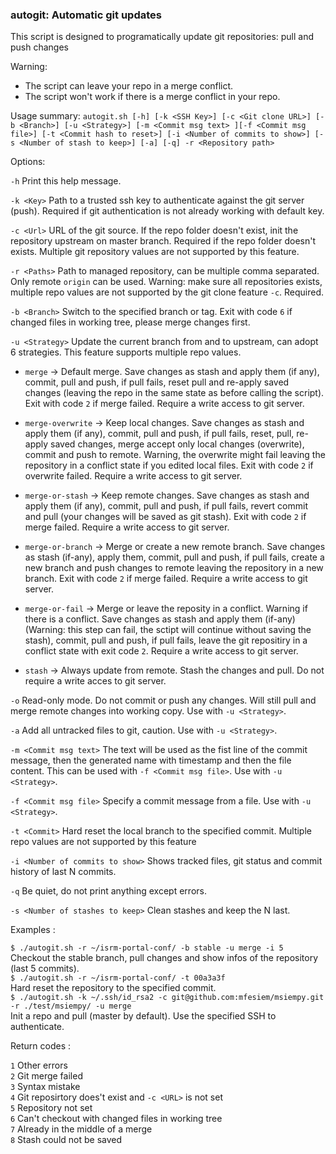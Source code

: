 ### autogit: Automatic git updates

This script is designed to programatically update git repositories: pull and push changes
        
Warning: 
- The script can leave your repo in a merge conflict.
- The script won't work if there is a merge conflict in your repo.

Usage summary: `autogit.sh [-h] [-k <SSH Key>] [-c <Git clone URL>] [-b <Branch>] [-u <Strategy>] [-m <Commit msg text> ][-f <Commit msg file>] [-t <Commit hash to reset>] [-i <Number of commits to show>] [-s <Number of stash to keep>] [-a] [-q] -r <Repository path>`

Options:

`-h`      Print this help message.

`-k <Key>`    Path to a trusted ssh key to authenticate against the git server (push). Required if git authentication is not already working with default key.

`-c <Url>`    URL of the git source. If the repo folder doesn't exist, init the repository upstream on master branch.  Required if the repo folder doesn't exists. Multiple git repository values are not supported by this feature.

`-r <Paths>`  Path to managed repository, can be multiple comma separated. Only remote `origin` can be used. Warning: make sure all repositories exists, multiple repo values are not supported by the git clone feature `-c`. Required.

`-b <Branch>` Switch to the specified branch or tag. Exit with code `6` if changed files in working tree, please merge changes first.

`-u <Strategy>`   Update the current branch from and to upstream, can adopt 6 strategies. This feature supports multiple repo values.

- `merge` -> Default merge. Save changes as stash and apply them (if any), commit, pull and push, if pull fails, reset pull and re-apply saved changes (leaving the repo in the same state as before calling the script). Exit with code `2` if merge failed. Require a write access to git server.

- `merge-overwrite` -> Keep local changes. Save changes as stash and apply them (if any), commit, pull and push, if pull fails, reset, pull, re-apply saved changes, merge accept only local changes (overwrite), commit and push to remote. Warning, the overwrite might fail leaving the repository in a conflict state if you edited local files. Exit with code `2` if overwrite failed. Require a write access to git server.

- `merge-or-stash` -> Keep remote changes. Save changes as stash and apply them (if any), commit, pull and push, if pull fails, revert commit and pull (your changes will be saved as git stash). Exit with code `2` if merge failed. Require a write access to git server.    

- `merge-or-branch` -> Merge or create a new remote branch. Save changes as stash (if-any), apply them, commit, pull and push, if pull fails, create a new branch and push changes to remote leaving the repository in a new branch. Exit with code `2` if merge failed. Require a write access to git server.

- `merge-or-fail` -> Merge or leave the reposity in a conflict. Warning if there is a conflict. Save changes as stash and apply them (if-any) (Warning: this step can fail, the sctipt will continue without saving the stash), commit, pull and push, if pull fails, leave the git repositiry in a conflict state with exit code `2`. Require a write access to git server.

- `stash` -> Always update from remote. Stash the changes and pull. Do not require a write acces to git server.

`-o`    Read-only mode. Do not commit or push any changes. Will still pull and merge remote changes into working copy. Use with `-u <Strategy>`.

`-a`  Add all untracked files to git, caution. Use with `-u <Strategy>`.

`-m <Commit msg text>`    The text will be used as the fist line of the commit message, then the generated name with timestamp and then the file content. This can be used with `-f <Commit msg file>`. Use with `-u <Strategy>`.

`-f <Commit msg file>`    Specify a commit message from a file. Use with `-u <Strategy>`.

`-t <Commit>` Hard reset the local branch to the specified commit. Multiple repo values are not supported by this feature

`-i <Number of commits to show>`  Shows tracked files, git status and commit history of last N commits.

`-q`      Be quiet, do not print anything except errors.

`-s <Number of stashes to keep>`  Clean stashes and keep the N last.

Examples : 

`$ ./autogit.sh -r ~/isrm-portal-conf/ -b stable -u merge -i 5`  
Checkout the stable branch, pull changes and show infos of the repository (last 5 commits).  
`$ ./autogit.sh -r ~/isrm-portal-conf/ -t 00a3a3f`  
Hard reset the repository to the specified commit.  
`$ ./autogit.sh -k ~/.ssh/id_rsa2 -c git@github.com:mfesiem/msiempy.git -r ./test/msiempy/ -u merge`  
Init a repo and pull (master by default). Use the specified SSH to authenticate.  

Return codes : 

`1` Other errors  
`2` Git merge failed  
`3` Syntax mistake  
`4` Git reposirtory does't exist and `-c <URL>` is not set  
`5` Repository not set  
`6` Can't checkout with changed files in working tree  
`7` Already in the middle of a merge  
`8` Stash could not be saved  
 
